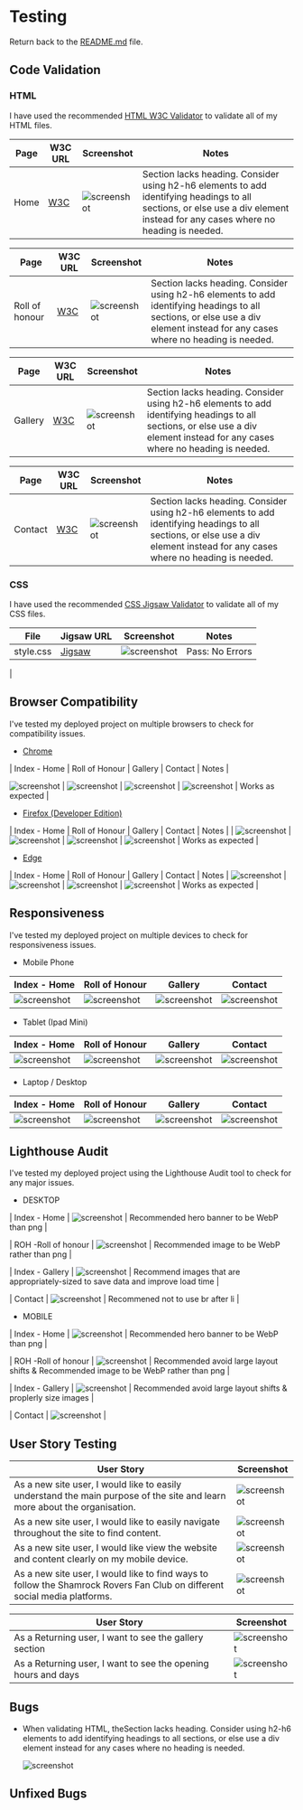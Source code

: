 # Testing
Return back to the [README.md](README.md) file.

## Code Validation

### HTML
I have used the recommended [HTML W3C Validator](https://validator.w3.org/nu/) to validate all of my HTML files.

| Page | W3C URL | Screenshot | Notes |
| --- | --- | --- | --- |
| Home | [W3C](https://validator.w3.org/nu/?doc=https%3A%2F%2Falansmythdeaf.github.io%2Froversfanclub%2Findex.html) | ![screenshot](documentation/validation/html-validator-index.png) | Section lacks heading. Consider using h2-h6 elements to add identifying headings to all sections, or else use a div element instead for any cases where no heading is needed. |

| Page | W3C URL | Screenshot | Notes |
| --- | --- | --- | --- |
| Roll of honour | [W3C](https://alansmythdeaf.github.io/roversfanclub/rollofhonour.html) | ![screenshot](documentation/validation/html-validator-roh.png) | Section lacks heading. Consider using h2-h6 elements to add identifying headings to all sections, or else use a div element instead for any cases where no heading is needed. |

| Page | W3C URL | Screenshot | Notes |
| --- | --- | --- | --- |
| Gallery | [W3C](https://validator.w3.org/nu/?doc=https%3A%2F%2Falansmythdeaf.github.io%2Froversfanclub%2Fgallery.html) | ![screenshot](documentation/validation/hmtl-validator-gallery.png) | Section lacks heading. Consider using h2-h6 elements to add identifying headings to all sections, or else use a div element instead for any cases where no heading is needed. |

| Page | W3C URL | Screenshot | Notes |
| --- | --- | --- | --- |
| Contact | [W3C](https://validator.w3.org/nu/?doc=https%3A%2F%2Falansmythdeaf.github.io%2Froversfanclub%2Fcontact.html) | ![screenshot](documentation/validation/css-validation-style.png) | Section lacks heading. Consider using h2-h6 elements to add identifying headings to all sections, or else use a div element instead for any cases where no heading is needed. |


### CSS
I have used the recommended [CSS Jigsaw Validator](https://jigsaw.w3.org/css-validator) to validate all of my CSS files.


 File | Jigsaw URL | Screenshot | Notes |
| --- | --- | --- | --- |
| style.css | [Jigsaw](https://jigsaw.w3.org/css-validator/validator) | ![screenshot](documentation/validation/css-validation-style.png) | Pass: No Errors |
|

## Browser Compatibility

I've tested my deployed project on multiple browsers to check for compatibility issues.

- [Chrome](https://www.google.com/chrome)

| Index - Home | Roll of Honour | Gallery | Contact | Notes |

![screenshot](documentation/browser/browser-chrome-index.png) | ![screenshot](documentation/browser/browser-chrome-roh.png) | ![screenshot](documentation/browser/browser-chrome-gallery.png) | ![screenshot](documentation/browser/browser-chrome-contact.png) | Works as expected |

- [Firefox (Developer Edition)](https://www.mozilla.org/firefox/developer)

| Index - Home | Roll of Honour | Gallery | Contact | Notes |
| ![screenshot](documentation/browser/browser-firefox-index.png) | ![screenshot](documentation/browser/browser-firefox-roh.png) | ![screenshot](documentation/browser/browser-firefox-gallery.png) | ![screenshot](documentation/browser/browser-firefox-contact.png) | Works as expected |

- [Edge](https://www.microsoft.com/edge)

| Index - Home | Roll of Honour | Gallery | Contact | Notes |
![screenshot](documentation/browser/browser-edge-index.png) | ![screenshot](documentation/browser/browser-edge-roh.png) | ![screenshot](documentation/browser/browser-edge-gallery.png) | ![screenshot](documentation/browser/browser-edge-contact.png) | Works as expected |

## Responsiveness

I've tested my deployed project on multiple devices to check for responsiveness issues.

- Mobile Phone

| Index - Home | Roll of Honour  | Gallery | Contact |
| --- | --- | --- | --- |
| ![screenshot](documentation/responsive-mobile-index.jpg) | ![screenshot](documentation/responsive-mobile-index.jpg) | ![screenshot](documentation/responsive-mobile-roh.jpg) | ![screenshot](documentation/responsive-mobile-gallery.jpg) | ![screenshot](documentation/responsive-mobile-contact.jpg) | works as expected

- Tablet (Ipad Mini)

| Index - Home | Roll of Honour  | Gallery | Contact |
| --- | --- | --- | --- |
| ![screenshot](documentation/responsiveness/responsive-ipad-index.png) | ![screenshot](documentation/responsiveness/responsive-ipad-roh.png) | ![screenshot](documentation/responsiveness/responsive-ipad-gallery.png) | ![screenshot](documentation/responsiveness/responsive-ipad-gallery.png) | 

- Laptop / Desktop

| Index - Home | Roll of Honour  | Gallery | Contact |
| --- | --- | --- | --- |
| ![screenshot](documentation/responsiveness/responsive-desktop-index.jpg) | ![screenshot](documentation/responsiveness/responsive-desktop-roh.jpg) | ![screenshot](documentation/responsiveness/responsive-desktop-gallery.jpg) | ![screenshot](documentation/responsiveness/responsive-desktop-contact.jpg) |


## Lighthouse Audit
I've tested my deployed project using the Lighthouse Audit tool to check for any major issues.

 - DESKTOP

| Index - Home | ![screenshot](documentation/lighthouse/lighthouse-index.png) | Recommended hero banner to be WebP than png |

| ROH -Roll of honour | ![screenshot](documentation/lighthouse/lighthouse-roh.png) | Recommended image to be WebP rather than png |

| Index - Gallery | ![screenshot](documentation/lighthouse/lighthouse-gallery.png) | Recommend images that are appropriately-sized to save data and improve load time |

| Contact | ![screenshot](documentation/lighthouse/lighthouse-contact.png) | Recommened not to use br after li |

- MOBILE

| Index - Home | ![screenshot](documentation/lighthouse/lighthouse-mobile-index.png) | Recommended hero banner to be WebP than png |

| ROH -Roll of honour | ![screenshot](documentation/lighthouse/lighthouse-mobile-roh.png) | Recommended avoid large layout shifts & Recommended image to be WebP rather than png |

| Index - Gallery | ![screenshot](documentation/lighthouse/lighthouse-mobile-gallery.png) | Recommended avoid large layout shifts & proplerly size images |

| Contact | ![screenshot](documentation/lighthouse/lighthouse-mobile-contact.png) | 


## User Story Testing

| User Story | Screenshot |
| --- | --- |
| As a new site user, I would like to easily understand the main purpose of the site and learn more about the organisation. | ![screenshot](documentation/features/index-fanclub.png) |
| As a new site user, I would like to easily navigate throughout the site to find content. | ![screenshot](documentation/browser/browser-chrome-contact.png) |
| As a new site user, I would like view the website and content clearly on my mobile device. | ![screenshot](documentation/responsive-mobile-index.jpg) |
| As a new site user, I would like to find ways to follow the Shamrock Rovers Fan Club on different social media platforms.| ![screenshot](documentation/browser/browser-chrome-contact.png) |

| User Story | Screenshot |
| --- | --- |
| As a Returning user, I want to see the gallery section | ![screenshot](documentation/responsiveness/responsive-desktop-gallery.jpg) |
| As a Returning user,  I want to see the opening hours and days| ![screenshot](documentation/browser/browser-chrome-contact.png) |

## Bugs

- When validating HTML, theSection lacks heading. Consider using h2-h6 elements to add identifying headings to all sections, or else use a div element instead for any cases where no heading is needed.

    ![screenshot](documentation/validation/html-validator-roh.png)
## Unfixed Bugs
